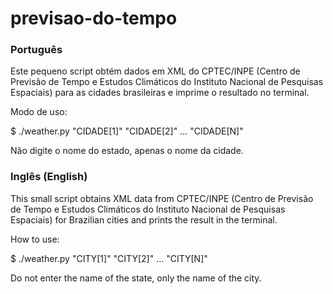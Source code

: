 # previsao-do-tempo
<h3>Português</h3>

Este pequeno script obtém dados em XML do CPTEC/INPE (Centro de Previsão de Tempo e Estudos Climáticos do Instituto Nacional de Pesquisas Espaciais) para as cidades brasileiras e imprime o resultado no terminal.

Modo de uso:

$ ./weather.py "CIDADE[1]" "CIDADE[2]" ... "CIDADE[N]"

Não digite o nome do estado, apenas o nome da cidade.

<h3>Inglês (English)</h3>

This small script obtains XML data from CPTEC/INPE (Centro de Previsão de Tempo e Estudos Climáticos do Instituto Nacional de Pesquisas Espaciais) for Brazilian cities and prints the result in the terminal.

How to use:

$ ./weather.py "CITY[1]" "CITY[2]" ... "CITY[N]"

Do not enter the name of the state, only the name of the city.